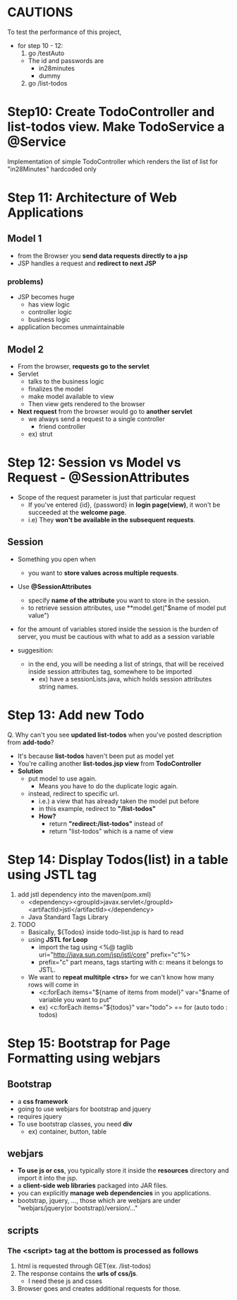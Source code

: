 # CAUTIONS

To test the performance of this project,

* for step 10 - 12:
  1. go /testAuto
    * The id and passwords are
      - in28minutes
      - dummy
  2. go /list-todos


# Step10: Create TodoController and list-todos view. Make TodoService a @Service

Implementation of simple TodoController which renders the list of list<todos>
for "in28Minutes" hardcoded only

# Step 11: Architecture of Web Applications

## Model 1

* from the Browser you **send data requests directly to a jsp**
* JSP handles a request and **redirect to next JSP**

### problems)

* JSP becomes huge
  - has view logic
  - controller logic
  - business logic
* application becomes unmaintainable

## Model 2

* From the browser, **requests go to the servlet**
* Servlet
  - talks to the business logic
  - finalizes the model
  - make model available to view
  - Then view gets rendered to the browser
* **Next request** from the browser would go to **another servlet**
  - we always send a request to a single controller
    * friend controller
  - ex) strut

# Step 12: Session vs Model vs Request - @SessionAttributes

* Scope of the request parameter is just that particular request
  - If you've entered {id}, {password} in **login page(view)**,
    it won't be succeeded at the **welcome page**.
  - i.e) They **won't be available in the subsequent requests**.

## Session

* Something you open when
  - you want to **store values across multiple requests**.
* Use **@SessionAttributes**
  - specify **name of the attribute** you want to store in the session.
  - to retrieve session attributes, use **model.get("$name of model put value")
* for the amount of variables stored inside the session is the burden of
server, you must be cautious with what to add as a session variable

* suggesition:
  - in the end, you will be needing a list of strings, that will be received inside
    session attributes tag, somewhere to be imported
    * ex) have a sessionLists.java, which holds session attributes string names.


# Step 13: Add new Todo

Q. Why can't you see **updated list-todos** when you've posted description
from **add-todo**?

  - It's because **list-todos** haven't been put as model yet
  - You're calling another **list-todos.jsp view** from **TodoController**
  - **Solution**
    * put model to use again.
      - Means you have to do the duplicate logic again.
    * instead, redirect to specific url.
      - i.e.) a view that has already taken the model put before
      - in this example, redirect to **"/list-todos"**
      - **How?**
         - return **"redirect:/list-todos"**
         instead of
         - return "list-todos" which is a name of view
         
# Step 14: Display Todos(list) in a table using JSTL tag

1. add jstl dependency into the maven(pom.xml)
    - \<dependency>\<groupId>javax.servlet\</groupId>\<artifactId>jstl\</artifactId>\</dependency>
    - Java Standard Tags Library
2. TODO
    - Basically, ${Todos} inside todo-list.jsp is hard to read
    - using **JSTL for Loop**
      * import the tag using <%@ taglib uri="http://java.sun.com/jsp/jstl/core" prefix="c"%>
      * prefix="c" part means, tags starting with c: means it belongs to JSTL.
    - We want to **repeat multitple \<trs>** for we can't know how many rows will come in
      * <c:forEach items="${name of items from model}" var="$name of variable you want to put"
      * ex) <c:forEach items="${todos}" var="todo"> == for (auto todo : todos)


# Step 15: Bootstrap for Page Formatting using webjars

## Bootstrap

* a **css framework**
* going to use webjars for bootstrap and jquery
* requires jquery
* To use bootstrap classes, you need **div**
  - ex) container, button, table


## webjars

* **To use js or css**, you typically store it inside the **resources** directory and import it into the jsp.
* a **client-side web libraries** packaged into JAR files.
* you can explicitly **manage web dependencies** in you applications.
* bootstrap, jquery, ..., those which are webjars are under "webjars/jquery(or bootstrap)/version/..."

## scripts

### The \<script> tag at the bottom is processed as follows

  1. html is requested through GET(ex. /list-todos)
  2. The response contains the **urls of css/js**.
      - I need these js and csses
  3. Browser goes and creates additional requests for those.
  